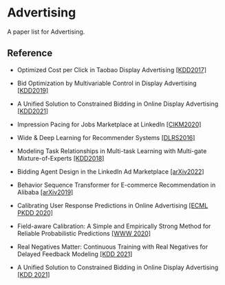 # Advertising
A paper list for Advertising.

## Reference
- Optimized Cost per Click in Taobao Display Advertising [[KDD2017]](https://dl.acm.org/doi/pdf/10.1145/3097983.3098134)
- Bid Optimization by Multivariable Control in Display Advertising [[KDD2019]](https://dl.acm.org/doi/pdf/10.1145/3292500.3330681)
- A Unified Solution to Constrained Bidding in Online Display Advertising [[KDD2021]](https://dl.acm.org/doi/pdf/10.1145/3447548.3467199)

- Impression Pacing for Jobs Marketplace at LinkedIn [[CIKM2020]](https://dl.acm.org/doi/pdf/10.1145/3340531.3412711)
- Wide & Deep Learning for Recommender Systems [[DLRS2016]](https://dl.acm.org/doi/pdf/10.1145/2988450.2988454)
- Modeling Task Relationships in Multi-task Learning with Multi-gate Mixture-of-Experts [[KDD2018]](https://dl.acm.org/doi/pdf/10.1145/3219819.3220007)
- Bidding Agent Design in the LinkedIn Ad Marketplace [[arXiv2022]](https://arxiv.org/abs/2202.12472)
- Behavior Sequence Transformer for E-commerce Recommendation in Alibaba [[arXiv2019]](https://arxiv.org/pdf/1905.06874.pdf)
- Calibrating User Response Predictions in Online Advertising [[ECML PKDD 2020]](https://www.semanticscholar.org/paper/Calibrating-User-Response-Predictions-in-Online-Deng-Wang/678d93dba3003dc30fcfa2e29c93b009834dcd0a)
- Field-aware Calibration: A Simple and Empirically Strong Method for Reliable Probabilistic Predictions [[WWW 2020]](https://dl.acm.org/doi/fullHtml/10.1145/3366423.3380154)
- Real Negatives Matter: Continuous Training with Real Negatives for Delayed Feedback Modeling [[KDD 2021]](https://dl.acm.org/doi/abs/10.1145/3447548.3467086)
- A Unified Solution to Constrained Bidding in Online Display Advertising [[KDD 2021]](https://dl.acm.org/doi/10.1145/3447548.3467199)



